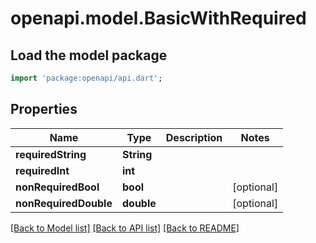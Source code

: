 # openapi.model.BasicWithRequired

## Load the model package
```dart
import 'package:openapi/api.dart';
```

## Properties
Name | Type | Description | Notes
------------ | ------------- | ------------- | -------------
**requiredString** | **String** |  | 
**requiredInt** | **int** |  | 
**nonRequiredBool** | **bool** |  | [optional] 
**nonRequiredDouble** | **double** |  | [optional] 

[[Back to Model list]](../README.md#documentation-for-models) [[Back to API list]](../README.md#documentation-for-api-endpoints) [[Back to README]](../README.md)



